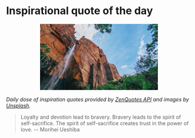 # Inspirational quote of the day

<p align="center">
    <img src="./data/photo.jpeg" alt="Beautiful nature photo" width="320" height="180">
</p>

*Daily dose of inspiration quotes provided by [ZenQuotes API](https://zenquotes.io/) and images by [Unsplash](https://unsplash.com/).*

> Loyalty and devotion lead to bravery. Bravery leads to the spirit of self-sacrifice. The spirit of self-sacrifice creates trust in the power of love.
> -- Morihei Ueshiba
